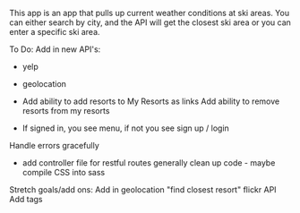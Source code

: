 This app is an app that pulls up current weather conditions at ski areas. You can either search by city, and the API will get the closest ski area or you can enter a specific ski area.


To Do:
Add in new API's:
  - yelp
  - geolocation

- Add ability to add resorts to My Resorts as links
Add ability to remove resorts from my resorts

- If signed in, you see menu, if not you see sign up / login

Handle errors gracefully
- add controller file for restful routes
generally clean up code -  maybe compile CSS into sass

Stretch goals/add ons:
Add in geolocation "find closest resort"
flickr API
Add tags

